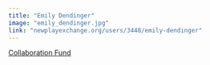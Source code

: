 ```yaml
---
title: "Emily Dendinger"
image: "emily_dendinger.jpg"
link: "newplayexchange.org/users/3448/emily-dendinger"
---
```


[Collaboration Fund](/programs/collaboration-fund)